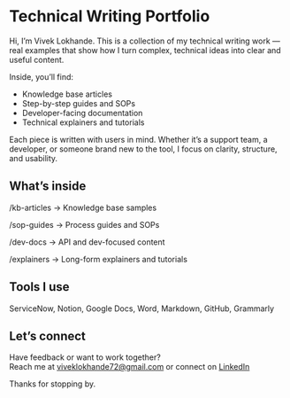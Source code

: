 # Technical Writing Portfolio

Hi, I’m Vivek Lokhande. This is a collection of my technical writing work — real examples that show how I turn complex, technical ideas into clear and useful content.

Inside, you’ll find:

- Knowledge base articles  
- Step-by-step guides and SOPs  
- Developer-facing documentation  
- Technical explainers and tutorials  

Each piece is written with users in mind. Whether it’s a support team, a developer, or someone brand new to the tool, I focus on clarity, structure, and usability.

## What’s inside

/kb-articles → Knowledge base samples

/sop-guides → Process guides and SOPs

/dev-docs → API and dev-focused content

/explainers → Long-form explainers and tutorials

## Tools I use

ServiceNow, Notion, Google Docs, Word, Markdown, GitHub, Grammarly

## Let’s connect

Have feedback or want to work together?  
Reach me at viveklokhande72@gmail.com or connect on [LinkedIn](https://www.linkedin.com/in/viveklokhande/)


Thanks for stopping by.


